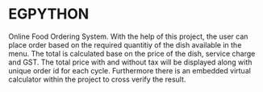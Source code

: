 # EGPYTHON
Online Food Ordering System. With the help of this project, the user can place order based on the required quantitiy of the dish available in the menu. The total is calculated base on the price of the dish, service charge and GST. The total price with and without tax will be displayed along with unique order id for each cycle. Furthermore there is an embedded virtual calculator within the project to cross verify the result.
